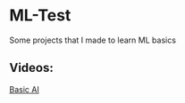 # ML-Test
 Some projects that I made to learn ML basics

## Videos:
[Basic AI](https://www.youtube.com/watch?v=k14pleddalc)
